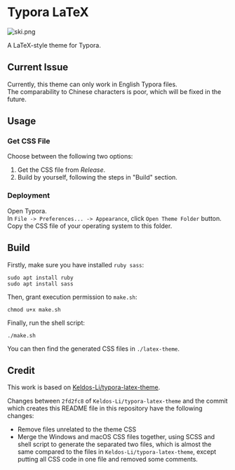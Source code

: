 # Typora LaTeX

![ski.png](https://i.loli.net/2021/06/17/l8HaKEgYj9zxF1O.png)  

A LaTeX-style theme for Typora.  

## Current Issue

Currently, this theme can only work in English Typora files.  
The comparability to Chinese characters is poor, which will be fixed in the future.  

## Usage

### Get CSS File

Choose between the following two options:  

1. Get the CSS file from *Release*. 
2. Build by yourself, following the steps in "Build" section.

### Deployment

Open Typora.  
In `File -> Preferences... -> Appearance`, click `Open Theme Folder` button. Copy the CSS file of your operating system to this folder.  

## Build

Firstly, make sure you have installed `ruby sass`:  
```shell
sudo apt install ruby
sudo apt install sass
```

Then, grant execution permission to `make.sh`:  
```shell
chmod u+x make.sh
```

Finally, run the shell script:  
```shell
./make.sh
```

You can then find the generated CSS files in `./latex-theme`.  

## Credit

This work is based on [Keldos-Li/typora-latex-theme](https://github.com/Keldos-Li/typora-latex-theme).  

Changes between `2fd2fc8` of `Keldos-Li/typora-latex-theme` and the commit which creates this README file in this repository have the following changes:  

- Remove files unrelated to the theme CSS
- Merge the Windows and macOS CSS files together, using SCSS and shell script to generate the separated two files, which is almost the same compared to the files in `Keldos-Li/typora-latex-theme`, except putting all CSS code in one file and removed some comments.  

